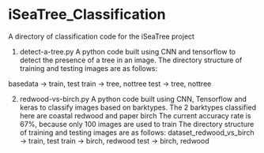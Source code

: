 # iSeaTree_Classification
A directory of classification code for the iSeaTree project
1. detect-a-tree.py
A python code built using CNN and tensorflow to detect the presence of a tree in an image.
The directory structure of training and testing images are as follows:

basedata -> train, test
train -> tree, nottree
test -> tree, nottree

2. redwood-vs-birch.py
A python code built using CNN, Tensorflow and keras to classify images based on barktypes.
The 2 barktypes classified here are coastal redwood and paper birch
The current accuracy rate is 67%, because only 100 images are used to train
The directory structure of training and testing images are as follows:
dataset_redwood_vs_birch -> train, test
train -> birch, redwood
test -> birch, redwood
